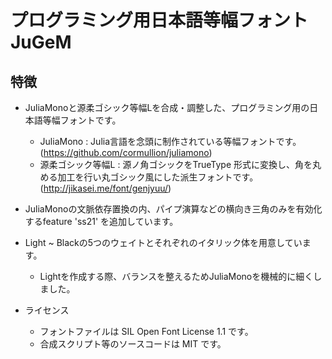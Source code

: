 # プログラミング用日本語等幅フォント JuGeM

## 特徴

- JuliaMonoと源柔ゴシック等幅Lを合成・調整した、プログラミング用の日本語等幅フォントです。
  - JuliaMono : Julia言語を念頭に制作されている等幅フォントです。(https://github.com/cormullion/juliamono)
  - 源柔ゴシック等幅L : 源ノ角ゴシックをTrueType 形式に変換し、角を丸める加工を行い丸ゴシック風にした派生フォントです。(http://jikasei.me/font/genjyuu/)

- JuliaMonoの文脈依存置換の内、パイプ演算などの横向き三角のみを有効化するfeature 'ss21' を追加しています。

- Light ~ Blackの5つのウェイトとそれぞれのイタリック体を用意しています。
  - Lightを作成する際、バランスを整えるためJuliaMonoを機械的に細くしました。

- ライセンス
  - フォントファイルは SIL Open Font License 1.1 です。
  - 合成スクリプト等のソースコードは MIT です。